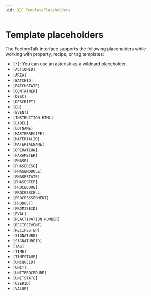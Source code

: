 ```yaml
---
uid: BIF_TemplatePlaceholders
---
```


# Template placeholders

<!-- Customized for FactoryTalk -->

The FactoryTalk interface supports the following placeholders while working with property, recipe, or tag templates:

* `[*]`: You can use an asterisk as a wildcard placeholder.
* `[ACTIONID]`
* `[AREA]`
* `[BATCHID]`
* `[BATCHSTATE]`
* `[CONTAINER]`
* `[DESC]`
* `[DESCRIPT]`
* `[EU]`
* `[EVENT]`
* `[INSTRUCTION HTML]`
* `[LABEL]`
* `[LOTNAME]`
* `[MASTERRECIPE]`
* `[MATERIALID]`
* `[MATERIALNAME]`
* `[OPERATION]`
* `[PARAMETER]`
* `[PHASE]`
* `[PHASEDESC]`
* `[PHASEMODULE]`
* `[PHASESTATE]`
* `[PHASESTEP]`
* `[PROCEDURE]`
* `[PROCESSCELL]`
* `[PROCESSSEGMENT]`
* `[PRODUCT]`
* `[PROMISEID]`
* `[PVAL]`
* `[REACTIVATION NUMBER]`
* `[RECIPEEVENT]`
* `[RECIPESTEP]`
* `[SIGNATURE]`
* `[SIGNATUREID]`
* `[TAG]`
* `[TIME]`
* `[TIMESTAMP]`
* `[UNIQUEID]`
* `[UNIT]`
* `[UNITPROCEDURE]`
* `[UNITSTATE]`
* `[USERID]`
* `[VALUE]`
